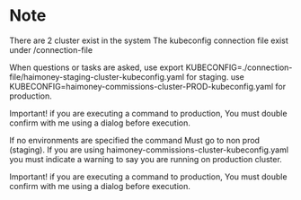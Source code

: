 # Note
There are 2 cluster exist in the system
The kubeconfig connection file exist under /connection-file

When questions or tasks are asked, use  export KUBECONFIG=./connection-file/haimoney-staging-cluster-kubeconfig.yaml for staging. use KUBECONFIG=haimoney-commissions-cluster-PROD-kubeconfig.yaml for production.

Important! if you are executing a command to production, You must double confirm with me using a dialog before execution.

If no environments are specified the command Must go to non prod (staging). If you are using haimoney-commissions-cluster-kubeconfig.yaml you must indicate a warning to say you are running on production cluster.

Important! if you are executing a command to production, You must double confirm with me using a dialog before execution.

